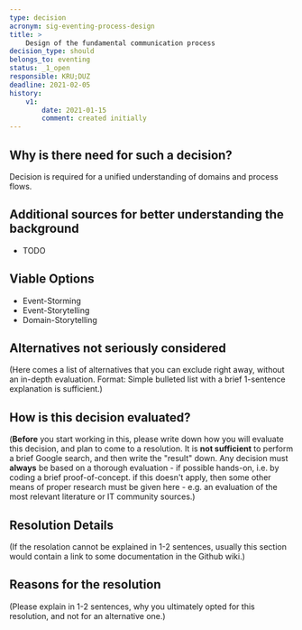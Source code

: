 ```yaml
---
type: decision
acronym: sig-eventing-process-design
title: >
    Design of the fundamental communication process
decision_type: should
belongs_to: eventing
status: _1_open
responsible: KRU;DUZ
deadline: 2021-02-05
history:
    v1:
        date: 2021-01-15
        comment: created initially
---
```


## Why is there need for such a decision?

Decision is required for a unified understanding of domains and process flows.

## Additional sources for better understanding the background

* TODO


## Viable Options

* Event-Storming
* Event-Storytelling
* Domain-Storytelling


## Alternatives not seriously considered

(Here comes a list of alternatives that you can exclude right away, without an in-depth evaluation. Format: 
Simple bulleted list with a brief 1-sentence explanation is sufficient.)



## How is this decision evaluated?

(**Before** you start working in this, please write down how you will evaluate this decision, and plan to 
come to a resolution. 
It is  **not sufficient** to perform a brief Google search, and then write  the "result" down. Any decision must
**always** be based on a thorough evaluation - if possible hands-on, i.e. by coding a brief proof-of-concept.
if this doesn't apply, then some other means of proper research must be given here - e.g. an evaluation of 
the most relevant literature or IT community sources.) 

 
## Resolution Details

(If the resolation cannot be explained in 1-2 sentences, usually this section would contain a link to some
documentation in the Github wiki.)


## Reasons for the resolution

(Please explain in 1-2 sentences, why you ultimately opted for this resolution, and not for an alternative one.)

